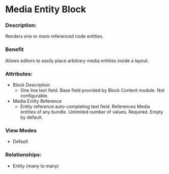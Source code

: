 # Media Entity Block

### Description:
Renders one or more referenced node entities.

### Benefit
Allows editors to easily place arbitrary media entities inside a layout.

### Attributes:

* Block Description
    - One line text field. Base field provided by Block Content module. Not
      configurable.
* Media Entity Reference
    - Entity reference auto-completing text field. References Media entities
      of any bundle. Unlimited number of values. Required. Empty by default.

### View Modes

* Default

### Relationships:

* Entity (many to many)

